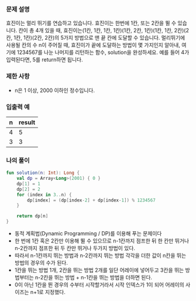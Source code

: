 ### **문제 설명**

효진이는 멀리 뛰기를 연습하고 있습니다. 효진이는 한번에 1칸, 또는 2칸을 뛸 수 있습니다. 칸이 총 4개 있을 때, 효진이는(1칸, 1칸, 1칸, 1칸)(1칸, 2칸, 1칸)(1칸, 1칸, 2칸)(2칸, 1칸, 1칸)(2칸, 2칸)의 5가지 방법으로 맨 끝 칸에 도달할 수 있습니다. 멀리뛰기에 사용될 칸의 수 n이 주어질 때, 효진이가 끝에 도달하는 방법이 몇 가지인지 알아내, 여기에 1234567를 나눈 나머지를 리턴하는 함수, solution을 완성하세요. 예를 들어 4가 입력된다면, 5를 return하면 됩니다.

### 제한 사항

- n은 1 이상, 2000 이하인 정수입니다.

### 입출력 예

| n | result |
| --- | --- |
| 4 | 5 |
| 3 | 3 |

### 나의 풀이

```kotlin
fun solution(n: Int): Long {
    val dp = Array<Long>(2001) { 0 }
    dp[1] = 1
    dp[2] = 2
    for (index in 3..n) {
        dp[index] = (dp[index-2] + dp[index-1]) % 1234567
    }

    return dp[n]
}
```

- 동적 계획법(Dynamic Programming / DP)를 이용해 푸는 문제이다
- 한 번에 1칸 혹은 2칸만 이용해 뛸 수 있으므로 n-1칸까지 점프한 뒤 한 칸만 뛰거나 n-2칸까지 점프한 뒤 두 칸만 뛰거나 두가지 방법이 있다.
- 따라서 n-1칸까지 뛰는 방법과 n-2칸까지 뛰는 방법 각각을 더한 값이 n칸을 뛰는 방법의 경우의 수가 된다.
- 1칸을 뛰는 방법 1개, 2칸을 뛰는 방법 2개를 일단 어레이에 넣어두고 3칸을 뛰는 방법부터는 n-2칸을 뛰는 방법 + n-1칸을 뛰는 방법을 더하면 된다.
- 0이 아닌 1칸을 뛴 경우의 수부터 시작할거라서 시작 인덱스가 1이 되어 어레이의 사이즈는 n+1로 지정했다.
